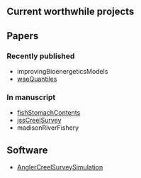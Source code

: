 
## Current worthwhile projects

## Papers

### Recently published

* improvingBioenergeticsModels
* [waeQuantiles](/waeQuantiles)


### In manuscript

* [fishStomachContents](/fishStomachContents)
* [jssCreelSurvey](/jssCreelSurvey)
* madisonRiverFishery

## Software

* [AnglerCreelSurveySimulation](/AnglerCreelSurveySimulation)

